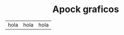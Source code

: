<h1><center>Apock graficos</center></h1>

<table>
    <tr>
        <td>hola</td>
        <td>hola</td>
        <td>hola</td>
    </tr>
</table>